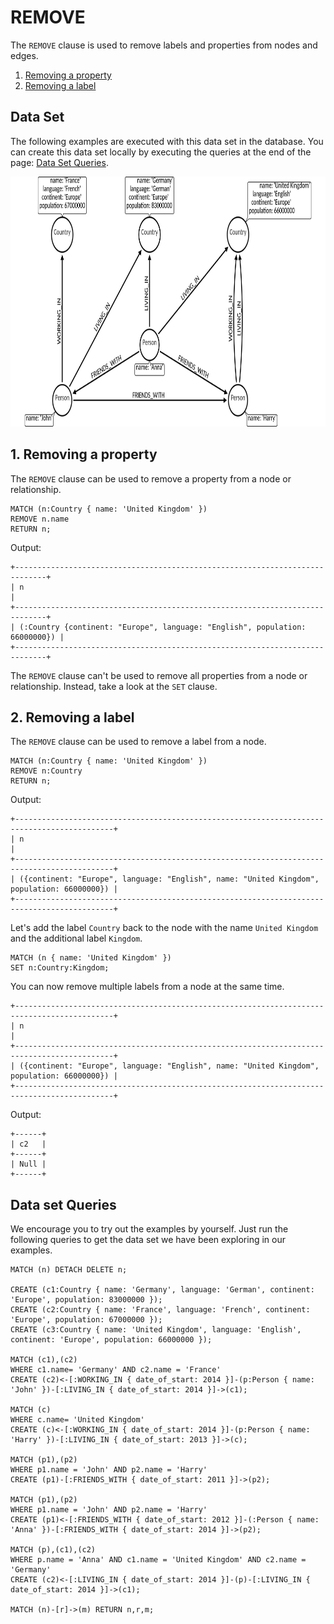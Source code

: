 # REMOVE

The `REMOVE` clause is used to remove labels and properties from nodes and edges.

1. [Removing a property](#1-removing-a-property)
2. [Removing a label](#2-removing-a-label)

## Data Set

The following examples are executed with this data set in the database. You can create this data set 
locally by executing the queries at the end of the page: [Data Set Queries](#Data-set-queries).

<img src="https://raw.githubusercontent.com/g-despot/images/master/data_set.png" height=400 />

## 1. Removing a property

The `REMOVE` clause can be used to remove a property from a node or relationship.

```opencypher
MATCH (n:Country { name: 'United Kingdom' })
REMOVE n.name
RETURN n;
```

Output:
```
+-----------------------------------------------------------------------------+
| n                                                                           |
+-----------------------------------------------------------------------------+
| (:Country {continent: "Europe", language: "English", population: 66000000}) |
+-----------------------------------------------------------------------------+
```

The `REMOVE` clause can't be used to remove all properties from a node or relationship. Instead, take a look at the `SET` clause.

## 2. Removing a label

The `REMOVE` clause can be used to remove a label from a node.

```opencypher
MATCH (n:Country { name: 'United Kingdom' })
REMOVE n:Country
RETURN n;
```

Output:
```
+--------------------------------------------------------------------------------------------+
| n                                                                                          |
+--------------------------------------------------------------------------------------------+
| ({continent: "Europe", language: "English", name: "United Kingdom", population: 66000000}) |
+--------------------------------------------------------------------------------------------+
```

Let's add the label `Country` back to the node with the name `United Kingdom` and the additional label `Kingdom`.

```opencypher
MATCH (n { name: 'United Kingdom' })
SET n:Country:Kingdom;
```

You can now remove multiple labels from a node at the same time. 

```opencypher
+--------------------------------------------------------------------------------------------+
| n                                                                                          |
+--------------------------------------------------------------------------------------------+
| ({continent: "Europe", language: "English", name: "United Kingdom", population: 66000000}) |
+--------------------------------------------------------------------------------------------+
```

Output:
```
+------+
| c2   |
+------+
| Null |
+------+
```

## Data set Queries

We encourage you to try out the examples by yourself. Just run the following queries to 
get the data set we have been exploring in our examples.

```openCypher
MATCH (n) DETACH DELETE n;

CREATE (c1:Country { name: 'Germany', language: 'German', continent: 'Europe', population: 83000000 });
CREATE (c2:Country { name: 'France', language: 'French', continent: 'Europe', population: 67000000 });
CREATE (c3:Country { name: 'United Kingdom', language: 'English', continent: 'Europe', population: 66000000 });

MATCH (c1),(c2)
WHERE c1.name= 'Germany' AND c2.name = 'France'
CREATE (c2)<-[:WORKING_IN { date_of_start: 2014 }]-(p:Person { name: 'John' })-[:LIVING_IN { date_of_start: 2014 }]->(c1);

MATCH (c)
WHERE c.name= 'United Kingdom'
CREATE (c)<-[:WORKING_IN { date_of_start: 2014 }]-(p:Person { name: 'Harry' })-[:LIVING_IN { date_of_start: 2013 }]->(c);

MATCH (p1),(p2)
WHERE p1.name = 'John' AND p2.name = 'Harry'
CREATE (p1)-[:FRIENDS_WITH { date_of_start: 2011 }]->(p2);

MATCH (p1),(p2)
WHERE p1.name = 'John' AND p2.name = 'Harry'
CREATE (p1)<-[:FRIENDS_WITH { date_of_start: 2012 }]-(:Person { name: 'Anna' })-[:FRIENDS_WITH { date_of_start: 2014 }]->(p2);

MATCH (p),(c1),(c2)
WHERE p.name = 'Anna' AND c1.name = 'United Kingdom' AND c2.name = 'Germany'
CREATE (c2)<-[:LIVING_IN { date_of_start: 2014 }]-(p)-[:LIVING_IN { date_of_start: 2014 }]->(c1);

MATCH (n)-[r]->(m) RETURN n,r,m;
```